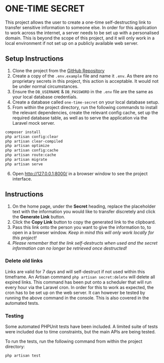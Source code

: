 ONE-TIME SECRET
===============

This project allows the user to create a one-time self-destructing link to transfer sensitive information to someone
else. In order for this application to work across the internet, a server needs to be set up with a personalised domain.
This is beyond the scope of this project, and it will only work in a local environment if not set up on a publicly
available web server.

## Setup Instructions

1. Clone the project from the [GitHub Repository](https://github.com/safrique/one-time-secret)
2. Create a copy of the `.env.example` file and name it `.env`. As there are no proprietary secrets in this project,
   this action is acceptable. It would not be under normal circumstances.
3. Ensure the `DB_USERNAME` & `DB_PASSWORD`  in the `.env` file are the same as your local database credentials.
4. Create a database called `one-time-secret` on your local database setup.
5. From within the project directory, run the following commands to install the relevant dependencies, create the
   relevant config cache, set up the required database table, as well as to serve the application via the Laravel mock
   server.

```bash
composer install
php artisan config:clear
php artisan clear-compiled
php artisan optimize
php artisan config:cache
php artisan route:cache
php artisan migrate
php artisan serve
```

6. Open http://127.0.0.1:8000/ in a browser window to see the project interface.

## Instructions

1. On the home page, under the __Secret__ heading, replace the placeholder text with the information you would like to
   transfer discretely and click the __Generate Link__ button.
2. Click the __Copy Link__ button to copy the generated link to the clipboard.
3. Pass this link onto the person you want to give the information to, to open in a browser window. *Keep in mind 
   this will only work locally for this project!*
4. *Please remember that the link self-destructs when used and the secret information can no longer be retrieved once
   destructed!*

### Delete old links

Links are valid for 7 days and will self-destruct if not used within this timeframe. An Artisan
command `php artisan secret:delete` will delete all expired links. This command has been put onto a scheduler that will
run every hour via the Laravel cron. In order for this to work as expected, the cron has to be set up on the web 
server. It can however be tested by running the above command in the console. This is also covered in the automated 
tests.

### Testing

Some automated PHPUnit tests have been included. A limited suite of tests were included due to time constraints, but the
main APIs are being tested.

To run the tests, run the following command from within the project directory:

```bash
php artisan test
```
